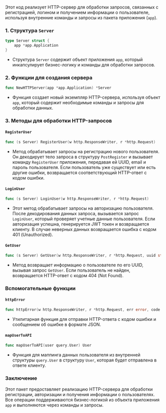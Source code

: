 Этот код реализует HTTP-сервер для обработки запросов, связанных с регистрацией, логином и получением информации о пользователе, используя внутренние команды и запросы из пакета приложения (`app`).

### 1. Структура `Server`
```go
type Server struct {
	app *app.Application
}
```
- Структура `Server` содержит объект приложения `app`, который инкапсулирует бизнес-логику и команды для обработки запросов.

### 2. Функции для создания сервера
```go
func NewHTTPServer(app *app.Application) *Server
```
- Функция создает новый экземпляр HTTP-сервера, используя объект `app`, который содержит необходимые команды и запросы для обработки данных.

### 3. Методы для обработки HTTP-запросов

#### `RegisterUser`
```go
func (s Server) RegisterUser(w http.ResponseWriter, r *http.Request)
```
- Метод обрабатывает запросы на регистрацию нового пользователя. Он декодирует тело запроса в структуру `PostRegister` и вызывает команду `RegisterUser` приложения, передавая ей UUID, email и пароль пользователя. Если пользователь уже существует или есть другие ошибки, возвращается соответствующий HTTP-ответ с кодом ошибки.

#### `LoginUser`
```go
func (s Server) LoginUser(w http.ResponseWriter, r *http.Request)
```
- Этот метод обрабатывает запросы на авторизацию пользователя. После декодирования данных запроса, вызывается запрос `LoginUser`, который проверяет учетные данные пользователя. Если авторизация успешна, генерируется JWT токен и возвращается клиенту. В случае неверных данных возвращается ошибка с кодом 401 (Unauthorized).

#### `GetUser`
```go
func (s Server) GetUser(w http.ResponseWriter, r *http.Request, uuid string)
```
- Метод возвращает информацию о пользователе по его UUID, вызывая запрос `GetUser`. Если пользователь не найден, возвращается HTTP-ответ с кодом 404 (Not Found).

### Вспомогательные функции

#### `httpError`
```go
func httpError(w http.ResponseWriter, r *http.Request, err error, code int)
```
- Утилитарная функция для отправки HTTP-ответа с кодом ошибки и сообщением об ошибке в формате JSON.

#### `mapUserToAPI`
```go
func mapUserToAPI(user query.User) User
```
- Функция для маппинга данных пользователя из внутренней структуры `query.User` в структуру `User`, которая будет отправлена в ответе клиенту.

### Заключение
Этот пакет предоставляет реализацию HTTP-сервера для обработки регистрации, авторизации и получения информации о пользователях. Все операции поддерживаются бизнес-логикой из объекта приложения `app` и выполняются через команды и запросы.
